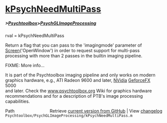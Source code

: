# [kPsychNeedMultiPass](kPsychNeedMultiPass)
##### >[Psychtoolbox](Psychtoolbox)>[PsychGLImageProcessing](PsychGLImageProcessing)

rval = kPsychNeedMultiPass  
  
Return a flag that you can pass to the 'imagingmode' parameter of  
[Screen](Screen)('OpenWindow') in order to request support for multi-pass  
processing with more than 2 passes in the builtin imaging pipeline.  
  
FIXME: More info...  
  
It is part of the Psychtoolbox imaging pipeline and only works on modern  
graphics hardware, e.g., ATI Radeon 9600 and later, [NVidia](NVidia) [GeforceFX](GeforceFX) 5000  
and later. Check the www.psychtoolbox.org Wiki for graphics hardware  
recommendations and for a description of PTB's image processing  
capabilities.  




<div class="code_header" style="text-align:right;">
  <span style="float:left;">Path&nbsp;&nbsp;</span> <span class="counter">Retrieve <a href=
  "https://raw.github.com/Psychtoolbox-3/Psychtoolbox-3/beta/Psychtoolbox/PsychGLImageProcessing/kPsychNeedMultiPass.m">current version from GitHub</a> | View <a href=
  "https://github.com/Psychtoolbox-3/Psychtoolbox-3/commits/beta/Psychtoolbox/PsychGLImageProcessing/kPsychNeedMultiPass.m">changelog</a></span>
</div>
<div class="code">
  <code>Psychtoolbox/PsychGLImageProcessing/kPsychNeedMultiPass.m</code>
</div>

